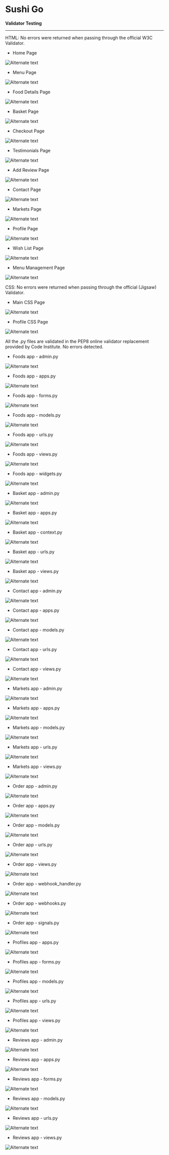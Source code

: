 # Sushi Go

**Validator Testing**
- - - 

HTML: No errors were returned when passing through the official W3C Validator.

- Home Page

![Alternate text](/static/readme/homepage.png)

- Menu Page

![Alternate text](/static/readme/foodspage.png)

- Food Details Page

![Alternate text](/static/readme/fooddetailpage.png)

- Basket Page

![Alternate text](/static/readme/basket.png)

- Checkout Page

![Alternate text](/static/readme/checkoutpage.png)

- Testimonials Page

![Alternate text](/static/readme/testimonials.png)

- Add Review Page

![Alternate text](/static/readme/addtestimonials.png)

- Contact Page

![Alternate text](/static/readme/contactpage.png)

- Markets Page

![Alternate text](/static/readme/marketspage.png)

- Profile Page

![Alternate text](/static/readme/profilepage.png)

- Wish List Page

![Alternate text](/static/readme/wishlist.png)

- Menu Management Page

![Alternate text](/static/readme/menumanagement.png)


CSS: No errors were returned when passing through the official (Jigsaw) Validator.

- Main CSS Page

![Alternate text](/static/readme/css.png)

- Profile CSS Page

![Alternate text](/static/readme/css_02.png)


All the .py files are validated in the PEP8 online validator replacement provided by Code Institute. No errors detected.

- Foods app - admin.py

![Alternate text](/static/readme/admin_foods.png)

- Foods app - apps.py

![Alternate text](/static/readme/apps_foods.png)

- Foods app - forms.py

![Alternate text](/static/readme/forms_foods.png)

- Foods app - models.py

![Alternate text](/static/readme/Models_foods.png)

- Foods app - urls.py

![Alternate text](/static/readme/urls_foods.png)

- Foods app - views.py

![Alternate text](/static/readme/views_foods.png)

- Foods app - widgets.py

![Alternate text](/static/readme/widgets_foods.png)

- Basket app - admin.py

![Alternate text](/static/readme/apps_basket.png)

- Basket app - apps.py

![Alternate text](/static/readme/apps_basket.png)

- Basket app - context.py

![Alternate text](/static/readme/context_basket.png)

- Basket app - urls.py

![Alternate text](/static/readme/urls_basket.png)

- Basket app - views.py

![Alternate text](/static/readme/views_basket.png)

- Contact app - admin.py

![Alternate text](/static/readme/admin_contact.png)

- Contact app - apps.py

![Alternate text](/static/readme/apps_contact.png)

- Contact app - models.py

![Alternate text](/static/readme/models_contact.png)

- Contact app - urls.py

![Alternate text](/static/readme/urls_contact.png)

- Contact app - views.py

![Alternate text](/static/readme/views_contact.png)

- Markets app - admin.py

![Alternate text](/static/readme/admin_markets.png)

- Markets app - apps.py

![Alternate text](/static/readme/apps_markets.png)

- Markets app - models.py

![Alternate text](/static/readme/models_markets.png)

- Markets app - urls.py

![Alternate text](/static/readme/urls_markets.png)

- Markets app - views.py

![Alternate text](/static/readme/views_markets.png)

- Order app - admin.py

![Alternate text](/static/readme/Admin_order.png)

- Order app - apps.py

![Alternate text](/static/readme/Apps_order.png)

- Order app - models.py

![Alternate text](/static/readme/Models_Order.png)

- Order app - urls.py

![Alternate text](/static/readme/Urls_Order.png)

- Order app - views.py

![Alternate text](/static/readme/Views_Order.png)

- Order app - webhook_handler.py

![Alternate text](/static/readme/webhook_handler_order.png)

- Order app - webhooks.py

![Alternate text](/static/readme/webhooks_order.png)

- Order app - signals.py

![Alternate text](/static/readme/Signals_Order.png)

- Profiles app - apps.py

![Alternate text](/static/readme/apps_profiles.png)

- Profiles app - forms.py

![Alternate text](/static/readme/forms_profiles.png)

- Profiles app - models.py

![Alternate text](/static/readme/Models_profiles.png)

- Profiles app - urls.py

![Alternate text](/static/readme/urls_profiles.png)

- Profiles app - views.py

![Alternate text](/static/readme/views_profiles.png)

- Reviews app - admin.py

![Alternate text](/static/readme/admin_reviews.png)

- Reviews app - apps.py

![Alternate text](/static/readme/apps_reviews.png)

- Reviews app - forms.py

![Alternate text](/static/readme/forms_reviews.png)

- Reviews app - models.py

![Alternate text](/static/readme/models_reviews.png)

- Reviews app - urls.py

![Alternate text](/static/readme/urls_reviews.png)

- Reviews app - views.py

![Alternate text](/static/readme/views_reviews.png)

